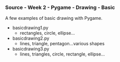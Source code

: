 ### Source - Week 2 - Pygame - Drawing - Basic

A few examples of basic drawing with Pygame.

* basicdrawing1.py
  * rectangles, circle, ellipse...
* basicdrawing2.py
  * lines, triangle, pentagon...various shapes
* basicdrawing3.py
  * lines, triangles, circle, rectangle, ellipse...

